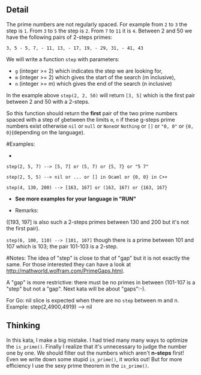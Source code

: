 ## Detail

The prime numbers are not regularly spaced. For example from `2` to `3` the step is `1`. From `3` to `5` the step is `2`. From `7` to `11` it is `4`. Between 2 and 50 we have the following pairs of 2-steps primes:

`3, 5 - 5, 7, - 11, 13, - 17, 19, - 29, 31, - 41, 43`

We will write a function `step` with parameters:

- `g` (integer >= 2) which indicates the step we are looking for,
- `m` (integer >= 2) which gives the start of the search (m inclusive),
- `n` (integer >= m) which gives the end of the search (n inclusive)

In the example above `step(2, 2, 50)` will return `[3, 5]` which is the first pair between 2 and 50 with a 2-steps.

So this function should return the **first** pair of the two prime numbers spaced with a step of `g`between the limits `m`, `n` if these g-steps prime numbers exist otherwise `nil` or `null` or `None`or `Nothing` or `[]` or `"0, 0"` or `{0, 0}`(depending on the language). 

\#Examples:

- ​

`step(2, 5, 7) --> [5, 7] or (5, 7) or {5, 7} or "5 7"`

`step(2, 5, 5) --> nil or ... or [] in Ocaml or {0, 0} in C++`

`step(4, 130, 200) --> [163, 167] or (163, 167) or {163, 167}`

- **See more examples for your language in "RUN"**


- Remarks:

([193, 197] is also such a 2-steps primes between 130 and 200 but it's not the first pair).

`step(6, 100, 110) --> [101, 107]` though there is a prime between 101 and 107 which is 103; the pair 101-103 is a 2-step.

\#Notes: The idea of "step" is close to that of "gap" but it is not exactly the same. For those interested they can have a look at <http://mathworld.wolfram.com/PrimeGaps.html>. 

A "gap" is more restrictive: there must be no primes in between (101-107 is a "step" but not a "gap". Next kata will be about "gaps":-).

For Go: nil slice is expected when there are no `step` between m and n. Example: step(2,4900,4919) --> nil

## Thinking

In this kata, I make a big mistake. I had tried many many ways to optimize the `is_prime()`. Finally I realize that it's unnecessary to judge the number one by one. We should filter out the numbers which aren't **n-steps** first! Even we write down some stupid `is_prime()`, it works out! But for more efficiency I use the sexy prime theorem in the `is_prime()`.